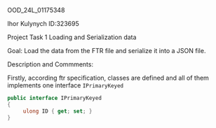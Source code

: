 OOD_24L_01175348

Ihor Kulynych ID:323695

Project Task 1 Loading and Serialization data

Goal: Load the data from the FTR file and serialize it into a JSON file.

Description and Commments:

Firstly, according ftr specification, classes are defined and all of them implements one interface <code>IPrimaryKeyed</code>

```csharp
public interface IPrimaryKeyed
{
	 ulong ID { get; set; }
}
```


